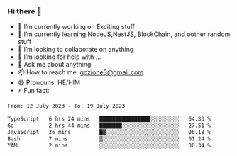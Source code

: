### Hi there 👋

<!--
**charlieScript/charlieScript** is a ✨ _special_ ✨ repository because its `README.md` (this file) appears on your GitHub profile.

Here are some ideas to get you started: -->

- 🔭 I’m currently working on Exciting stuff
- 🌱 I’m currently learning NodeJS,NestJS, BlockChain, and oother random stuff
- 👯 I’m looking to collaborate on anything
- 🤔 I’m looking for help with ...
- 💬 Ask me about anything
- 📫 How to reach me: gozione3@gmail.com
- 😄 Pronouns: HE/HIM
- ⚡ Fun fact: 
<!--START_SECTION:waka-->

```txt
From: 12 July 2023 - To: 19 July 2023

TypeScript   6 hrs 24 mins   ████████████████░░░░░░░░░   64.33 %
Go           2 hrs 44 mins   ███████░░░░░░░░░░░░░░░░░░   27.51 %
JavaScript   36 mins         █▓░░░░░░░░░░░░░░░░░░░░░░░   06.18 %
Bash         7 mins          ▒░░░░░░░░░░░░░░░░░░░░░░░░   01.24 %
YAML         2 mins          ░░░░░░░░░░░░░░░░░░░░░░░░░   00.34 %
```

<!--END_SECTION:waka-->

